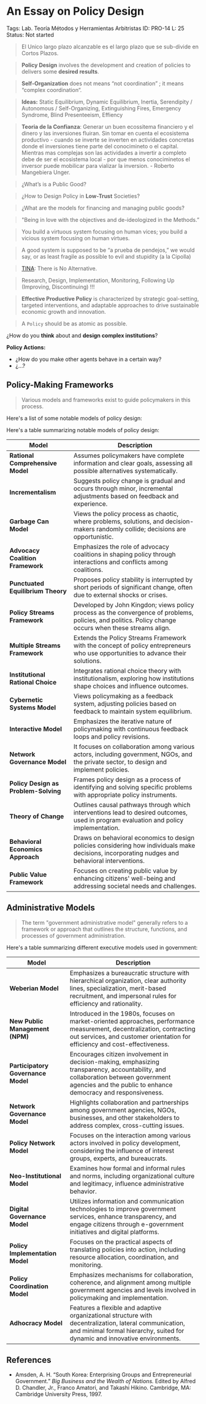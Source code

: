 # An Essay on Policy Design

Tags: Lab. Teoría Métodos y Herramientas Arbitristas
ID: PRO-14
L: 25
Status: Not started

> El Unico largo plazo alcanzable es el largo plazo que se sub-divide en Cortos Plazos.
> 

> **Policy Design** involves the development and creation of policies to delivers some **desired results**.
> 

> **Self-Organization** does not means “not coordination” ;  it means  “complex coordination“.
> 

> **Ideas:** Static Equilibrium, Dynamic Equilibrium, Inertia,  Serendipity / Autonomous / Self-Organizing, Extinguishing Fires, Emergency Syndrome, Blind Presenteeism, Effiency
> 

> **Teoria de la Confianza**: Generar un buen ecossitema financiero y el dinero y las inversiones fluiran. Sin tomar en cuenta el ecosistema productivo - cuando se inverte se inverten en actividades concretas  donde el inversiones tiene parte del conocimineto o el capital. Mientras mas complejas  son las actividades a invertir a completo debe de ser el ecosistema local - por que menos conociminetos el inversor puede mobilicar para vializar la inversion.  - Roberto Mangebiera Unger.
> 

> ¿What’s is a Public Good?
> 

> ¿How to Design Policy in **Low-Trust** Societies?
> 

> ¿What are the models for financing and managing public goods?
> 

> "Being in love with the objectives and de-ideologized in the Methods.”
> 

> You build a virtuous system focusing on human vices; you build a vicious system focusing on human virtues.
> 

> A good system is supposed to be “a prueba de pendejos,” we would say, or as least fragile as possible to evil and stupidity (a la Cipolla)
> 

> [TINA](https://en.wikipedia.org/wiki/There_is_no_alternative): There is No Alternative.
> 

> Research, Design, Implementation, Monitoring,  Following Up (Improving, Discontinuing) !!!
> 

> **Effective Productive Policy** is characterized by strategic goal-setting, targeted interventions, and adaptable approaches to drive sustainable economic growth and innovation.
> 

> A `Policy` should be as atomic as possible.
> 

¿How do you **think** about and **design complex institutions**?

**Policy Actions:**

- ¿How do you make other agents behave in a certain way?
- ¿…?

## Policy-Making Frameworks

> Various models and frameworks exist to guide policymakers in this process.
> 

Here's a list of some notable models of policy design:

Here's a table summarizing notable models of policy design:

| Model | Description |
| --- | --- |
| **Rational Comprehensive Model** | Assumes policymakers have complete information and clear goals, assessing all possible alternatives systematically. |
| **Incrementalism** | Suggests policy change is gradual and occurs through minor, incremental adjustments based on feedback and experience. |
| **Garbage Can Model** | Views the policy process as chaotic, where problems, solutions, and decision-makers randomly collide; decisions are opportunistic. |
| **Advocacy Coalition Framework** | Emphasizes the role of advocacy coalitions in shaping policy through interactions and conflicts among coalitions. |
| **Punctuated Equilibrium Theory** | Proposes policy stability is interrupted by short periods of significant change, often due to external shocks or crises. |
| **Policy Streams Framework** | Developed by John Kingdon; views policy process as the convergence of problems, policies, and politics. Policy change occurs when these streams align. |
| **Multiple Streams Framework** | Extends the Policy Streams Framework with the concept of policy entrepreneurs who use opportunities to advance their solutions. |
| **Institutional Rational Choice** | Integrates rational choice theory with institutionalism, exploring how institutions shape choices and influence outcomes. |
| **Cybernetic Systems Model** | Views policymaking as a feedback system, adjusting policies based on feedback to maintain system equilibrium. |
| **Interactive Model** | Emphasizes the iterative nature of policymaking with continuous feedback loops and policy revisions. |
| **Network Governance Model** | It focuses on collaboration among various actors, including government, NGOs, and the private sector, to design and implement policies. |
| **Policy Design as Problem-Solving** | Frames policy design as a process of identifying and solving specific problems with appropriate policy instruments. |
| **Theory of Change** | Outlines causal pathways through which interventions lead to desired outcomes, used in program evaluation and policy implementation. |
| **Behavioral Economics Approach** | Draws on behavioral economics to design policies considering how individuals make decisions, incorporating nudges and behavioral interventions. |
| **Public Value Framework** | Focuses on creating public value by enhancing citizens' well-being and addressing societal needs and challenges. |

## Administrative Models

> The term "government administrative model" generally refers to a framework or approach that outlines the structure, functions, and processes of government administration.
> 

Here's a table summarizing different executive models used in government:

| Model | Description |
| --- | --- |
| **Weberian Model** | Emphasizes a bureaucratic structure with hierarchical organization, clear authority lines, specialization, merit-based recruitment, and impersonal rules for efficiency and rationality. |
| **New Public Management (NPM)** | Introduced in the 1980s, focuses on market-oriented approaches, performance measurement, decentralization, contracting out services, and customer orientation for efficiency and cost-effectiveness. |
| **Participatory Governance Model** | Encourages citizen involvement in decision-making, emphasizing transparency, accountability, and collaboration between government agencies and the public to enhance democracy and responsiveness. |
| **Network Governance Model** | Highlights collaboration and partnerships among government agencies, NGOs, businesses, and other stakeholders to address complex, cross-cutting issues. |
| **Policy Network Model** | Focuses on the interaction among various actors involved in policy development, considering the influence of interest groups, experts, and bureaucrats. |
| **Neo-Institutional Model** | Examines how formal and informal rules and norms, including organizational culture and legitimacy, influence administrative behavior. |
| **Digital Governance Model** | Utilizes information and communication technologies to improve government services, enhance transparency, and engage citizens through e-government initiatives and digital platforms. |
| **Policy Implementation Model** | Focuses on the practical aspects of translating policies into action, including resource allocation, coordination, and monitoring. |
| **Policy Coordination Model** | Emphasizes mechanisms for collaboration, coherence, and alignment among multiple government agencies and levels involved in policymaking and implementation. |
| **Adhocracy Model** | Features a flexible and adaptive organizational structure with decentralization, lateral communication, and minimal formal hierarchy, suited for dynamic and innovative environments. |

## References

- Amsden, A. H. “South Korea: Enterprising Groups and Entrepreneurial Government.” *Big Business and the Wealth of Nations.* Edited by Alfred D. Chandler, Jr., Franco Amatori, and Takashi Hikino. Cambridge, MA: Cambridge University Press, 1997.